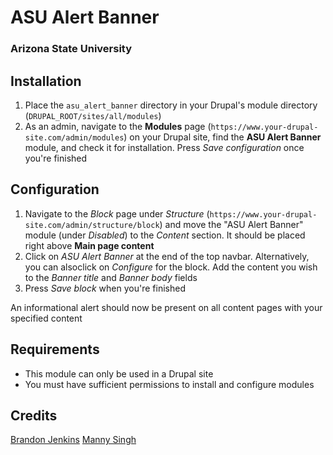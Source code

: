 # ASU Alert Banner
### Arizona State University

## Installation

 1. Place the `asu_alert_banner` directory in your Drupal's module directory (`DRUPAL_ROOT/sites/all/modules`)
 2. As an admin, navigate to the **Modules** page (`https://www.your-drupal-site.com/admin/modules`) on your Drupal site, find the **ASU Alert Banner** module, and check it for installation. Press *Save configuration* once you're finished

## Configuration
 1. Navigate to the *Block* page under *Structure* (`https://www.your-drupal-site.com/admin/structure/block`) and move the "ASU Alert Banner" module (under *Disabled*) to the *Content* section. It should be placed right above  **Main page content**
 2. Click on *ASU Alert Banner* at the end of the top navbar. Alternatively, you can alsoclick on *Configure* for the block. Add the content you wish to the *Banner title* and *Banner body* fields
 3. Press *Save block* when you're finished

An informational alert should now be present on all content pages with your specified content

## Requirements

 - This module can only be used in a Drupal site
 - You must have sufficient permissions to install and configure modules

## Credits
[Brandon Jenkins](niner9@asu.edu)
[Manny Singh](msingh45@asu.edu)
